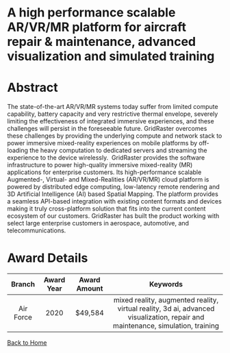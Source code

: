 
A high performance scalable AR/VR/MR platform for aircraft repair &amp; maintenance, advanced visualization and simulated training
==================================================================================================================================

# Abstract


The state-of-the-art AR/VR/MR systems today suffer from limited compute capability, battery capacity and very restrictive thermal envelope, severely limiting the effectiveness of integrated immersive experiences, and these challenges will persist in the foreseeable future. GridRaster overcomes these challenges by providing the underlying compute and network stack to power immersive mixed-reality experiences on mobile platforms by off-loading the heavy computation to dedicated servers and streaming the experience to the device wirelessly.  GridRaster provides the software infrastructure to power high-quality immersive mixed-reality (MR) applications for enterprise customers. Its high-performance scalable Augmented-, Virtual- and Mixed-Realities (AR/VR/MR) cloud platform is powered by distributed edge computing, low-latency remote rendering and 3D Artificial Intelligence (AI) based Spatial Mapping. The platform provides a seamless API-based integration with existing content formats and devices making it truly cross-platform solution that fits into the current content ecosystem of our customers. GridRaster has built the product working with select large enterprise customers in aerospace, automotive, and telecommunications.     

# Award Details

|Branch|Award Year|Award Amount|Keywords|
| :---: | :---: | :---: | :---: |
|Air Force|2020|$49,584|mixed reality, augmented reality, virtual reality, 3d ai, advanced visualization, repair and maintenance, simulation, training|
  
  


[Back to Home](https://github.com/chrischow/dod_sbir_awards/DJ/#1760)